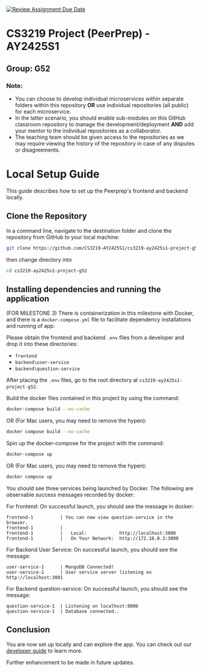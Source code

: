 [![Review Assignment Due Date](https://classroom.github.com/assets/deadline-readme-button-22041afd0340ce965d47ae6ef1cefeee28c7c493a6346c4f15d667ab976d596c.svg)](https://classroom.github.com/a/bzPrOe11)
# CS3219 Project (PeerPrep) - AY2425S1
## Group: G52

### Note: 
- You can choose to develop individual microservices within separate folders within this repository **OR** use individual repositories (all public) for each microservice. 
- In the latter scenario, you should enable sub-modules on this GitHub classroom repository to manage the development/deployment **AND** add your mentor to the individual repositories as a collaborator. 
- The teaching team should be given access to the repositories as we may require viewing the history of the repository in case of any disputes or disagreements. 

# Local Setup Guide

This guide describes how to set up the Peerprep's frontend and backend locally.

## Clone the Repository

In a command line, navigate to the destination folder and clone the repository from GitHub to your local machine:

```bash
git clone https://github.com/CS3219-AY2425S1/cs3219-ay2425s1-project-g52.git
```

then change directory into

```bash
cd cs3219-ay2425s1-project-g52
```

## Installing dependencies and running the application
(FOR MILESTONE 3)
There is containerization in this milestone with Docker, and there is a `docker-compose.yml` file to facilitate dependency installations and running of app.

Please obtain the frontend and backend `.env` files from a developer and drop it into these directories:
- `frontend` 
- `backend\user-service`
- `backend\question-service` 

After placing the `.env` files, go to the root directory at `cs3219-ay2425s1-project-g52`. 

Build the docker files contained in this project by using the command:
```bash
docker-compose build --no-cache
```
OR (For Mac users, you may need to remove the hypen):
```bash
docker compose build --no-cache
```

Spin up the docker-compose for the project with the command:
```bash
docker-compose up
```

OR (For Mac users, you may need to remove the hypen):
```bash 
docker compose up
```

You should see three services being launched by Docker. The following are observable success messages recorded by docker:

For frontend:
On successful launch, you should see the message in docker: 
```
frontend-1          | You can now view question-service in the browser.
frontend-1          |
frontend-1          |   Local:            http://localhost:3000
frontend-1          |   On Your Network:  http://172.18.0.3:3000
```

For Backend User Service:
On successful launch, you should see the message:
```
user-service-1      | MongoDB Connected!
user-service-1      | User service server listening on http://localhost:3001
```

For Backend question-service:
On successful launch, you should see the message:
```
question-service-1  | Listening on localhost:8000
question-service-1  | Database connected..
```


## Conclusion

You are now set up locally and can explore the app. You can check out our [developer guide](DeveloperGuide.md) to learn more. 

Further enhancement to be made in future updates.